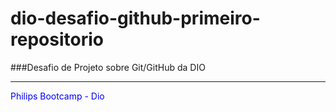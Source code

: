 # dio-desafio-github-primeiro-repositorio

###Desafio de Projeto sobre Git/GitHub da DIO  

****
<p style="color:blue">Philips Bootcamp - Dio</p>






